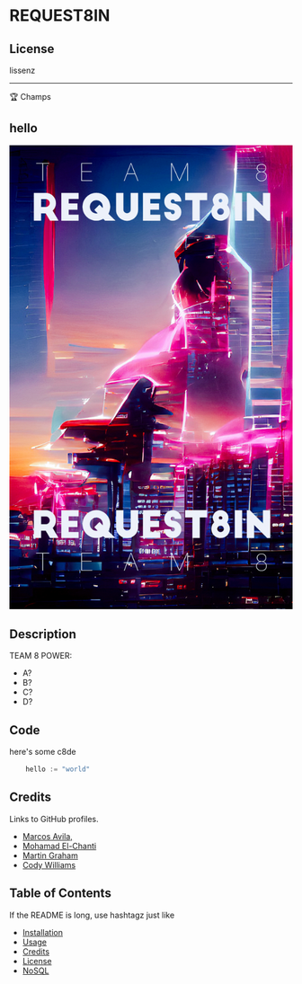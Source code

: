 # REQUEST8IN

## License

lissenz

---

🏆 Champs

## hello

![badmath](https://github.com/Maru-ko/Request8in/blob/main/img/8.jpg)


## Description

TEAM 8 POWER:

- A?
- B?
- C?
- D?

## Code

here's some c8de

```go
    hello := "world"
```

## Credits

Links to GitHub profiles.
- [Marcos Avila,](https://github.com/Maru-ko)
- [Mohamad El-Chanti](https://github.com/melchanti)
- [Martin Graham](https://github.com/martin-anderson-graham)
- [Cody Williams](https://github.com/Code-yWilliams)



## Table of Contents

If the README is long, use hashtagz just like 

- [Installation](#installation)
- [Usage](#usage)
- [Credits](#credits)
- [License](#license)
- [NoSQL](#NoSQL)

